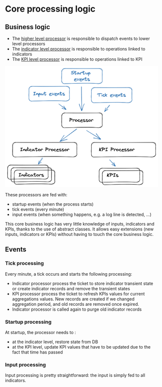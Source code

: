 Core processing logic
=======

## Business logic

- The [higher level processor](backend/src/backend/business/processor.py) is responsible to dispatch events to lower level processors
- The [indicator level processor](backend/src/backend/business/indicators/processor.py) is responsible to operations linked to indicators
- The [KPI level processor](backend/src/backend/business/indicators/processor.py) is responsible to operations linked to KPI

![Processing high level](processing.excalidraw.png)

These processors are fed with:
- startup events (when the process starts)
- tick events (every minute)
- input events (when something happens, e.g. a log line is detected, ...)

This core business logic has very little knowledge of inputs, indicators and KPIs, thanks to the use of abstract classes. It allows easy extensions (new inputs, indicators or KPIs) without having to touch the core business logic.

## Events

### Tick processing

Every minute, a tick occurs and starts the following processing:
- Indicator processor process the ticket to store indicator transient state or create indicator records and remove the transient states
- KPI processor process the ticket to refresh KPIs values for current aggregations values. New records are created if we changed aggregation period, and old records are removed once expired.
- Indicator processor is called again to purge old indicator records

### Startup processing

At startup, the processor needs to :
- at the indicator level, restore state from DB
- at the KPI level, update KPI values that have to be updated due to the fact that time has passed

### Input processing

Input processing is pretty straightforward: the input is simply fed to all indicators.